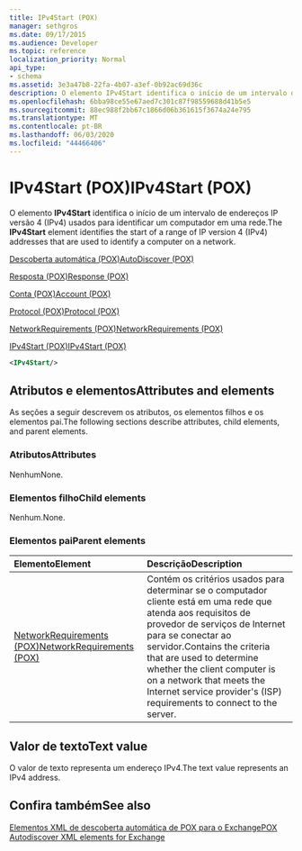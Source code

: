```yaml
---
title: IPv4Start (POX)
manager: sethgros
ms.date: 09/17/2015
ms.audience: Developer
ms.topic: reference
localization_priority: Normal
api_type:
- schema
ms.assetid: 3e3a47b8-22fa-4b07-a3ef-0b92ac69d36c
description: O elemento IPv4Start identifica o início de um intervalo de endereços IP versão 4 (IPv4) usados para identificar um computador em uma rede.
ms.openlocfilehash: 6bba98ce55e67aed7c301c87f98559688d41b5e5
ms.sourcegitcommit: 88ec988f2bb67c1866d06b361615f3674a24e795
ms.translationtype: MT
ms.contentlocale: pt-BR
ms.lasthandoff: 06/03/2020
ms.locfileid: "44466406"
---
```

# <a name="ipv4start-pox"></a><span data-ttu-id="eceec-103">IPv4Start (POX)</span><span class="sxs-lookup"><span data-stu-id="eceec-103">IPv4Start (POX)</span></span>

<span data-ttu-id="eceec-104">O elemento **IPv4Start** identifica o início de um intervalo de endereços IP versão 4 (IPv4) usados para identificar um computador em uma rede.</span><span class="sxs-lookup"><span data-stu-id="eceec-104">The **IPv4Start** element identifies the start of a range of IP version 4 (IPv4) addresses that are used to identify a computer on a network.</span></span> 
  
[<span data-ttu-id="eceec-105">Descoberta automática (POX)</span><span class="sxs-lookup"><span data-stu-id="eceec-105">AutoDiscover (POX)</span></span>](autodiscover-pox.md)
  
[<span data-ttu-id="eceec-106">Resposta (POX)</span><span class="sxs-lookup"><span data-stu-id="eceec-106">Response (POX)</span></span>](response-pox.md)
  
[<span data-ttu-id="eceec-107">Conta (POX)</span><span class="sxs-lookup"><span data-stu-id="eceec-107">Account (POX)</span></span>](account-pox.md)
  
[<span data-ttu-id="eceec-108">Protocol (POX)</span><span class="sxs-lookup"><span data-stu-id="eceec-108">Protocol (POX)</span></span>](protocol-pox.md)
  
[<span data-ttu-id="eceec-109">NetworkRequirements (POX)</span><span class="sxs-lookup"><span data-stu-id="eceec-109">NetworkRequirements (POX)</span></span>](networkrequirements-pox.md)
  
[<span data-ttu-id="eceec-110">IPv4Start (POX)</span><span class="sxs-lookup"><span data-stu-id="eceec-110">IPv4Start (POX)</span></span>](ipv4start-pox.md)
  
```xml
<IPv4Start/>
```

## <a name="attributes-and-elements"></a><span data-ttu-id="eceec-111">Atributos e elementos</span><span class="sxs-lookup"><span data-stu-id="eceec-111">Attributes and elements</span></span>

<span data-ttu-id="eceec-112">As seções a seguir descrevem os atributos, os elementos filhos e os elementos pai.</span><span class="sxs-lookup"><span data-stu-id="eceec-112">The following sections describe attributes, child elements, and parent elements.</span></span>
  
### <a name="attributes"></a><span data-ttu-id="eceec-113">Atributos</span><span class="sxs-lookup"><span data-stu-id="eceec-113">Attributes</span></span>

<span data-ttu-id="eceec-114">Nenhum</span><span class="sxs-lookup"><span data-stu-id="eceec-114">None.</span></span>
  
### <a name="child-elements"></a><span data-ttu-id="eceec-115">Elementos filho</span><span class="sxs-lookup"><span data-stu-id="eceec-115">Child elements</span></span>

<span data-ttu-id="eceec-116">Nenhum.</span><span class="sxs-lookup"><span data-stu-id="eceec-116">None.</span></span>
  
### <a name="parent-elements"></a><span data-ttu-id="eceec-117">Elementos pai</span><span class="sxs-lookup"><span data-stu-id="eceec-117">Parent elements</span></span>

|<span data-ttu-id="eceec-118">**Elemento**</span><span class="sxs-lookup"><span data-stu-id="eceec-118">**Element**</span></span>|<span data-ttu-id="eceec-119">**Descrição**</span><span class="sxs-lookup"><span data-stu-id="eceec-119">**Description**</span></span>|
|:-----|:-----|
|[<span data-ttu-id="eceec-120">NetworkRequirements (POX)</span><span class="sxs-lookup"><span data-stu-id="eceec-120">NetworkRequirements (POX)</span></span>](networkrequirements-pox.md) <br/> |<span data-ttu-id="eceec-121">Contém os critérios usados para determinar se o computador cliente está em uma rede que atenda aos requisitos de provedor de serviços de Internet para se conectar ao servidor.</span><span class="sxs-lookup"><span data-stu-id="eceec-121">Contains the criteria that are used to determine whether the client computer is on a network that meets the Internet service provider's (ISP) requirements to connect to the server.</span></span>  <br/> |
   
## <a name="text-value"></a><span data-ttu-id="eceec-122">Valor de texto</span><span class="sxs-lookup"><span data-stu-id="eceec-122">Text value</span></span>

<span data-ttu-id="eceec-123">O valor de texto representa um endereço IPv4.</span><span class="sxs-lookup"><span data-stu-id="eceec-123">The text value represents an IPv4 address.</span></span>
  
## <a name="see-also"></a><span data-ttu-id="eceec-124">Confira também</span><span class="sxs-lookup"><span data-stu-id="eceec-124">See also</span></span>



[<span data-ttu-id="eceec-125">Elementos XML de descoberta automática de POX para o Exchange</span><span class="sxs-lookup"><span data-stu-id="eceec-125">POX Autodiscover XML elements for Exchange</span></span>](pox-autodiscover-xml-elements-for-exchange.md)

